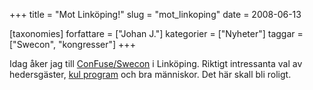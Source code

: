 +++
title = "Mot Linköping!"
slug = "mot_linkoping"
date = 2008-06-13

[taxonomies]
forfattare = ["Johan J."]
kategorier = ["Nyheter"]
taggar = ["Swecon", "kongresser"]
+++

Idag åker jag till [ConFuse/Swecon](https://www.lysator.liu.se/confuse) i Linköping. Riktigt intressanta val av hedersgäster, [kul program](https://www.lysator.liu.se/confuse/program.pdf) och bra människor. Det här skall bli roligt.
